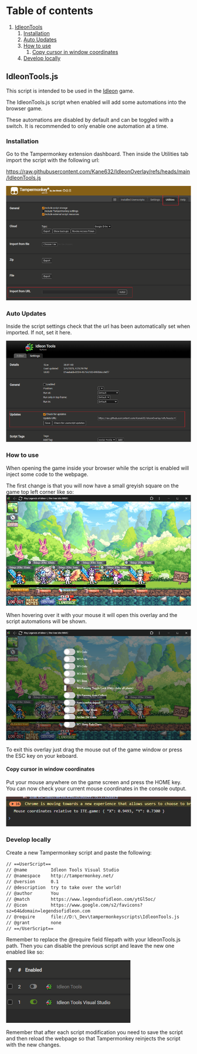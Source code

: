 # Table of contents
1. [IdleonTools](#idleon-tools)
    1. [Installation](#idleon-tools-installation)
    2. [Auto Updates](#idleon-tools-updates)
    3. [How to use](#idleon-tools-how-to-use)
        1. [Copy cursor in window coordinates](#idleon-tools-mouse-coordinates)
    4. [Develop locally](#idleon-tools-develop)

## IdleonTools.js  <a name="idleon-tools"></a>
This script is intended to be used in the [Idleon](https://www.legendsofidleon.com/) game.  

The IdleonTools.js script when enabled will add some automations into the browser game.  

These automations are disabled by default and can be toggled with a switch. It is recommended to only enable one automation at a time.  

### Installation  <a name="idleon-tools-installation"></a>
Go to the Tampermonkey extension dashboard. Then inside the Utilities tab import the script with the following url:  
  
https://raw.githubusercontent.com/Kane632/IdleonOverlay/refs/heads/main/IdleonTools.js  

![how to import from url](./Docs/Images/IdleonTools/ImportFromUrl.png)  

### Auto Updates  <a name="idleon-tools-updates"></a>
Inside the script settings check that the url has been automatically set when imported. If not, set it here.  

![enable auto updates](./Docs/Images/IdleonTools/AutoUpdates.png)  

### How to use  <a name="idleon-tools-how-to-use"></a>
When opening the game inside your browser while the script is enabled will inject some code to the webpage.  

The first change is that you will now have a small greyish square on the game top left corner like so:
![grey square overlay](./Docs/Images/IdleonTools/SmallSquare.png)  

When hovering over it with your mouse it will open this overlay and the script automations will be shown.

![grey square overlay](./Docs/Images/IdleonTools/Overlay.png)  

To exit this overlay just drag the mouse out of the game window or press the ESC key on your keboard.  

#### Copy cursor in window coordinates  <a name="idleon-tools-mouse-coordinates"></a>
Put your mouse anywhere on the game screen and press the HOME key. You can now check your current mouse coordinates in the console output.  

![mouse coordinates](./Docs/Images/IdleonTools/MouseCords.png)  

### Develop locally  <a name="idleon-tools-develop"></a>  
Create a new Tampermonkey script and paste the following:  

```
// ==UserScript==
// @name         Idleon Tools Visual Studio
// @namespace    http://tampermonkey.net/
// @version      0.1
// @description  try to take over the world!
// @author       You
// @match        https://www.legendsofidleon.com/ytGl5oc/
// @icon         https://www.google.com/s2/favicons?sz=64&domain=legendsofidleon.com
// @require      file://D:\_Dev\tampermonkeyscripts\IdleonTools.js
// @grant        none
// ==/UserScript==
```
Remember to replace the @require field filepath with your IdleonTools.js path. Then you can disable the previous script and leave the new one enabled like so:  

![develop locally](./Docs/Images/IdleonTools/Develop.png)  

Remember that after each script modification you need to save the script and then reload the webpage so that Tampermonkey reinjects the script with the new changes.